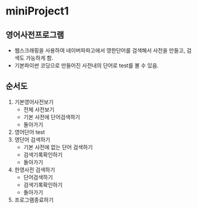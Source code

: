 # miniProject1
## 영어사전프로그램
- 웹스크래핑을 사용하여 네이버파파고에서 영한단어를 검색해서 사전을 만들고, 검색도 가능하게 함.
- 기본파이썬 코딩으로 만들어진 사전내의 단어로 test를 볼 수 있음.

## 순서도
1. 기본영어사전보기
   - 전체 사전보기
   - 기본 사전에 단어검색하기
   - 돌아가기
2. 영어단어 test
3. 영단어 검색하기
    - 기본 사전에 없는 단어 검색하기
    - 검색기록확인하기
    - 돌아가기
4. 한영사전 검색하기
    - 단어검색하기
    - 검색기록확인하기
    - 돌아가기
5. 프로그램종료하기
